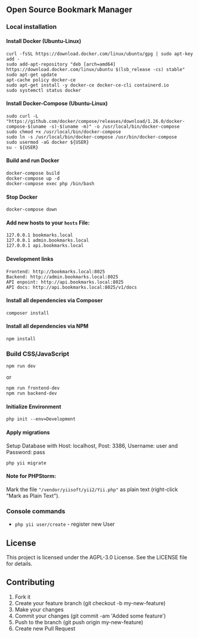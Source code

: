 ## Open Source Bookmark Manager

### Local installation

#### Install Docker (Ubuntu-Linux)

```
curl -fsSL https://download.docker.com/linux/ubuntu/gpg | sudo apt-key add -
sudo add-apt-repository "deb [arch=amd64] https://download.docker.com/linux/ubuntu $(lsb_release -cs) stable"
sudo apt-get update
apt-cache policy docker-ce
sudo apt-get install -y docker-ce docker-ce-cli containerd.io
sudo systemctl status docker
```

#### Install Docker-Compose (Ubuntu-Linux)

```
sudo curl -L "https://github.com/docker/compose/releases/download/1.26.0/docker-compose-$(uname -s)-$(uname -m)" -o /usr/local/bin/docker-compose
sudo chmod +x /usr/local/bin/docker-compose
sudo ln -s /usr/local/bin/docker-compose /usr/bin/docker-compose
sudo usermod -aG docker ${USER}
su - ${USER}
```

#### Build and run Docker

```
docker-compose build
docker-compose up -d
docker-compose exec php /bin/bash
```

#### Stop Docker

```
docker-compose down
```

#### Add new hosts to your `hosts` File:

```
127.0.0.1 bookmarks.local
127.0.0.1 admin.bookmarks.local
127.0.0.1 api.bookmarks.local
```

#### Development links

```
Frontend: http://bookmarks.local:8025
Backend: http://admin.bookmarks.local:8025
API enpoint: http://api.bookmarks.local:8025
API docs: http://api.bookmarks.local:8025/v1/docs
```

#### Install all dependencies via Composer

```
composer install
```

#### Install all dependencies via NPM

```
npm install
```

### Build CSS/JavaScript

```
npm run dev
```

or

```
npm run frontend-dev
npm run backend-dev
```

#### Initialize Environment

```
php init --env=Development
```

#### Apply migrations

Setup Database with Host: localhost, Post: 3386, Username: user and Password: pass

```
php yii migrate
```

#### Note for PHPStorm:

Mark the file `"/vendor/yiisoft/yii2/Yii.php"` as plain text (right-click "Mark as Plain Text").

### Console commands

- `php yii user/create` - register new User

## License

This project is licensed under the AGPL-3.0 License. See the LICENSE file for details.

## Contributing
1. Fork it
2. Create your feature branch (git checkout -b my-new-feature)
3. Make your changes
4. Commit your changes (git commit -am 'Added some feature')
5. Push to the branch (git push origin my-new-feature)
6. Create new Pull Request
